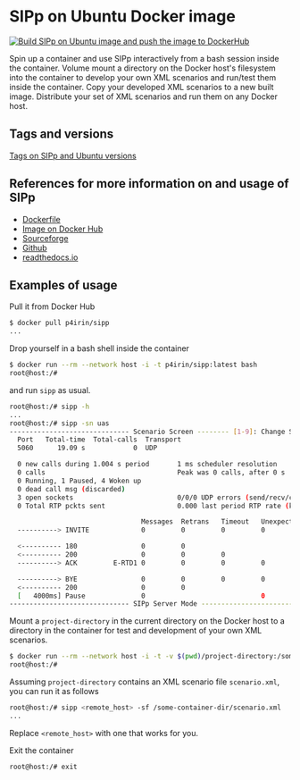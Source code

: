 # SIPp on Ubuntu Docker image

[![Build SIPp on Ubuntu image and push the image to DockerHub](https://github.com/p4irin/sipp/actions/workflows/build-push.yml/badge.svg)](https://github.com/p4irin/sipp/actions/workflows/build-push.yml)

Spin up a container and use SIPp interactively from a bash session inside the container. Volume mount a directory on the Docker host's filesystem into the container to develop your own XML scenarios and run/test them inside the container. Copy your developed XML scenarios to a new built image. Distribute your set of XML scenarios and run them on any Docker host.

## Tags and versions

[Tags on SIPp and Ubuntu versions](https://hub.docker.com/r/p4irin/sipp/tags)

## References for more information on and usage of SIPp

- [Dockerfile](https://github.com/p4irin/sipp)
- [Image on Docker Hub](https://hub.docker.com/r/p4irin/sipp)
- [Sourceforge](https://sipp.sourceforge.net/index.html)
- [Github](https://github.com/SIPp/sipp)
- [readthedocs.io](https://sipp.readthedocs.io)

## Examples of usage

Pull it from Docker Hub

```bash
$ docker pull p4irin/sipp
...
```

Drop yourself in a bash shell inside the container

```bash
$ docker run --rm --network host -i -t p4irin/sipp:latest bash
root@host:/#
```

and run `sipp` as usual.

```bash
root@host:/# sipp -h
...
root@host:/# sipp -sn uas
------------------------------ Scenario Screen -------- [1-9]: Change Screen --
  Port   Total-time  Total-calls  Transport
  5060      19.09 s            0  UDP

  0 new calls during 1.004 s period       1 ms scheduler resolution
  0 calls                                 Peak was 0 calls, after 0 s
  0 Running, 1 Paused, 4 Woken up
  0 dead call msg (discarded)
  3 open sockets                          0/0/0 UDP errors (send/recv/cong)
  0 Total RTP pckts sent                  0.000 last period RTP rate (kB/s)

                                 Messages  Retrans   Timeout   Unexpected-Msg
  ----------> INVITE             0         0         0         0

  <---------- 180                0         0
  <---------- 200                0         0         0
  ----------> ACK         E-RTD1 0         0         0         0

  ----------> BYE                0         0         0         0
  <---------- 200                0         0
  [   4000ms] Pause              0                             0
------------------------------ SIPp Server Mode -------------------------------
```

Mount a `project-directory` in the current directory on the Docker host to a directory in the container for test and development of your own XML scenarios.

```bash
$ docker run --rm --network host -i -t -v $(pwd)/project-directory:/some-container-dir p4irin/sipp:latest bash
root@host:/#
```

Assuming `project-directory` contains an XML scenario file `scenario.xml`, you can run it as follows

```bash
root@host:/# sipp <remote_host> -sf /some-container-dir/scenario.xml
...
```

Replace `<remote_host>` with one that works for you.

Exit the container

```bash
root@host:/# exit
```
